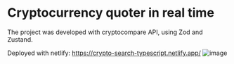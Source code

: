 # Cryptocurrency quoter in real time
The project was developed with cryptocompare API, using Zod and Zustand.

Deployed with netlify: https://crypto-search-typescript.netlify.app/
![image](https://github.com/user-attachments/assets/48535e62-1281-4745-80d5-5f596756c666)

